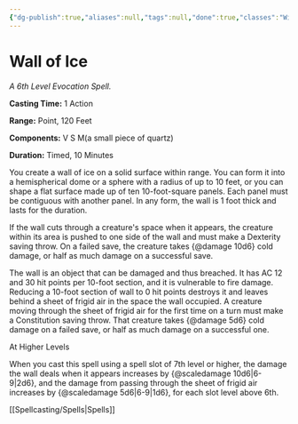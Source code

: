 ```yaml
---
{"dg-publish":true,"aliases":null,"tags":null,"done":true,"classes":"Wizard,","spellLevel":6,"school":"Evocation","source":"PHB","permalink":"/spells/wall-of-ice/","dgHomeLink":false,"dgPassFrontmatter":true}
---
```


# Wall of Ice
*A 6th Level Evocation Spell.*

**Casting Time:** 1 Action

**Range:** Point, 120 Feet

**Components:** V S M(a small piece of quartz)

**Duration:** Timed, 10 Minutes

You create a wall of ice on a solid surface within range. You can form it into a hemispherical dome or a sphere with a radius of up to 10 feet, or you can shape a flat surface made up of ten 10-foot-square panels. Each panel must be contiguous with another panel. In any form, the wall is 1 foot thick and lasts for the duration.



If the wall cuts through a creature's space when it appears, the creature within its area is pushed to one side of the wall and must make a Dexterity saving throw. On a failed save, the creature takes {@damage 10d6} cold damage, or half as much damage on a successful save.



The wall is an object that can be damaged and thus breached. It has AC 12 and 30 hit points per 10-foot section, and it is vulnerable to fire damage. Reducing a 10-foot section of wall to 0 hit points destroys it and leaves behind a sheet of frigid air in the space the wall occupied. A creature moving through the sheet of frigid air for the first time on a turn must make a Constitution saving throw. That creature takes {@damage 5d6} cold damage on a failed save, or half as much damage on a successful one.

At Higher Levels

When you cast this spell using a spell slot of 7th level or higher, the damage the wall deals when it appears increases by {@scaledamage 10d6|6-9|2d6}, and the damage from passing through the sheet of frigid air increases by {@scaledamage 5d6|6-9|1d6}, for each slot level above 6th.

[[Spellcasting/Spells|Spells]]